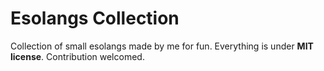 # Esolangs Collection
Collection of small esolangs made by me for fun. Everything is under **MIT license**. Contribution welcomed.

